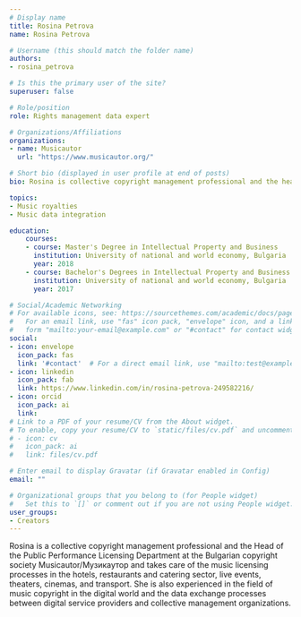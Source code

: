 ```yaml
---
# Display name
title: Rosina Petrova
name: Rosina Petrova

# Username (this should match the folder name)
authors:
- rosina_petrova

# Is this the primary user of the site?
superuser: false

# Role/position
role: Rights management data expert

# Organizations/Affiliations
organizations:
- name: Musicautor
  url: "https://www.musicautor.org/"

# Short bio (displayed in user profile at end of posts)
bio: Rosina is collective copyright management professional and the head of the public performance licensing Musicautor/Музикаутор.

topics:
- Music royalties
- Music data integration

education:
    courses:
    - course: Master's Degree in Intellectual Property and Business
      institution: University of national and world economy, Bulgaria
      year: 2018
    - course: Bachelor's Degrees in Intellectual Property and Business
      institution: University of national and world economy, Bulgaria
      year: 2017

# Social/Academic Networking
# For available icons, see: https://sourcethemes.com/academic/docs/page-builder/#icons
#   For an email link, use "fas" icon pack, "envelope" icon, and a link in the
#   form "mailto:your-email@example.com" or "#contact" for contact widget.
social:
- icon: envelope
  icon_pack: fas
  link: '#contact'  # For a direct email link, use "mailto:test@example.org".
- icon: linkedin
  icon_pack: fab
  link: https://www.linkedin.com/in/rosina-petrova-249582216/
- icon: orcid
  icon_pack: ai
  link:
# Link to a PDF of your resume/CV from the About widget.
# To enable, copy your resume/CV to `static/files/cv.pdf` and uncomment the lines below.
# - icon: cv
#   icon_pack: ai
#   link: files/cv.pdf

# Enter email to display Gravatar (if Gravatar enabled in Config)
email: ""

# Organizational groups that you belong to (for People widget)
#   Set this to `[]` or comment out if you are not using People widget.
user_groups:
- Creators
---
```


Rosina is a collective copyright management professional and the Head of the Public Performance Licensing Department at the Bulgarian copyright society Musicautor/Музикаутор and takes care of the music licensing processes in the hotels, restaurants and catering sector, live events, theaters, cinemas, and transport. She is also experienced in the field of music copyright in the digital world and the data exchange processes between digital service providers and collective management organizations.
